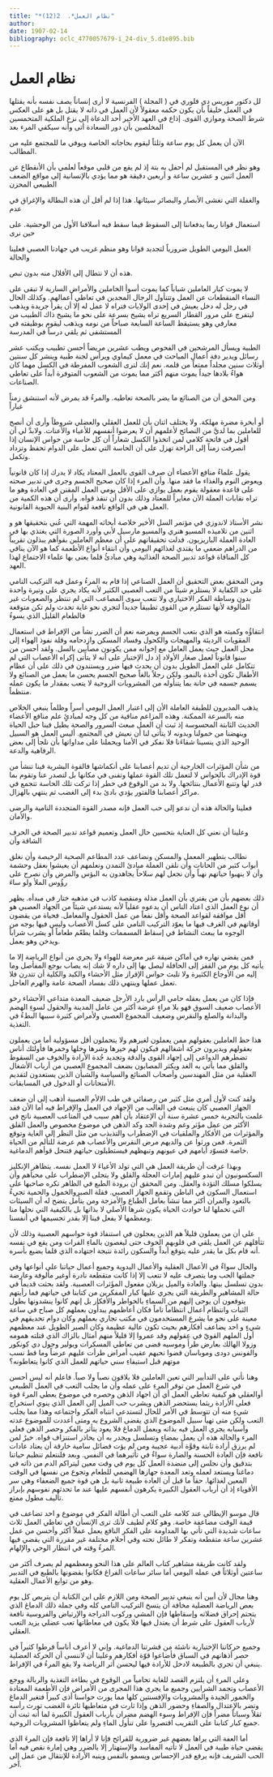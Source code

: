 ```yaml
---
title: "*نظام العمل*.  2(12)"
author: 
date: 1907-02-14
bibliography: oclc_4770057679-i_24-div_5.d1e895.bib
---
```




#  نظام العمل 

 لل  دكتور  موريس  دي  فلوري  في (  المجلة  ) الفرنسية 
 لا أرى إنساناً يصف نفسه بأنه يقتلها في العمل خليقاً بأن يكون حكمه معقولاً لأن العمل في ذاته لا يقتل بل هو على العكس شرط الصحة وموازي القوى. إذاع في العهد الأخير  أحد  الدعاة إلى نزع الملكية المتحمسين المخلصين بأن دور السعادة أتى وأنه سيكفي المرء بعد 

 الآن أن يعمل كل يوم ساعة وثلثاً ليقوم بحاجاته الخاصة ويوفي ما للمجتمع عليه من المطالب. 

 وهو نظر في المستقبل لم أحفل به بتة إذ لم يقع من قلبي موقعاً لعلمي بأن الأنقطاع عن العمل  اثنين  و  عشرين  ساعة و  أربعين  دقيقة هو مما يؤدي بالإنسانية إلى مواقع الضعف الطبيعي المحزن 

 والغفلة التي تغشى الأبصار والبصائر سيئاتها. هذا إذا لم أقل أن هذه البطالة والإغراق في عدم 

 استعمال قوانا ربما يدفعاننا إلى السقوط فيما سقط فيه أسلافنا الأول من الوحشية. على حين نرى 

 العمل اليومي الطويل ضرورياً لتجديد قوانا وهو منظم غريب في جهادنا العصبي فعلينا والحالة 

 هذه أن لا نتطال إلى الأقلال منه بدون تبص. 

 لا يموت كبار العاملين شباباً كما يموت أسوأ الخاملين والأمراض السارية لا تبقى على النساء المنقطعات عن العمل وتتنأول الرجال المجدين في تعاطي أعمالهم. وكذلك الحال في رجل له دخل يعيش في  إحدى  الولايات فتراه لا عمل له إلا أن يقرأ جريدة ويذهب ليتفرج على مرور القطار السريع تراه يشيخ بسرعة على نحو ما يشيخ ذاك الطبيب من معارفي وهو يستيقظ الساعة السابعة صباحاً من نومه ويذهب ليقوم بوظيفته في المستشفى ثم يلقي درساً في المدرسة 

 الطبية ويسأل المرشحين في الفحوص ويطب  عشرين  مريضاً أحسن تطبيب ويكتب  عشر  رسائل ويدير دفة أعمال المباحث في معمل كيماوي ويرأس لجنة طبية وينشر كل سنتين أوثلاث سنين مجلداً ممتعاً من قلمه. نعم إنك لترى الشعوب المفرطة في الكسل مهما كان   هواءُ بلادها جيداً يموت منهم أكثر مما يموت من الشعوب المتوفرة أبداً على تعاطي الصناعات. 

 ومن المحق أن من الصنائع ما يضر بالصحة تعاطيه. والمرءُ قد يمرض لأنه استنشق زمناً غباراً 

 أو أبخرة مضرة مهلكة. ولا يختلف  اثنان  بأن للعمل العقلي والعضلي شروطاً وأرى أن أنصح للعاملين بما لديَّ من النصائح لأعلمهم أن لا يعرضوا أنفسهم للأعياء والأعنات. ولابدَّ لي أن أقول في فاتحة كلامي لمن اتخذوا الكسل شعاراً أن كل حاسة من حواس الإنسان إذا انصرفت زمناً إلى الراحة تهزل على أن الحاسة التي تعمل على الدوام تحفظ وتزداد وتكمل. 

 يقول علماءُ منافع الأعضاء أن صرف القوى بالعمل المعتاد يكاد لا يدرك إذا كان قانونياً ويعوض النوم والغذاء ما فقد منها. وأن المرء إذا كان صحيح الجسم وجرى في تدبير صحته على قاعدة معقولة يقوم بعمل يوازي على الأقل يومي العمل المقنن في العادة وهو ما تراه نقابات العملة الآن مغايراً للمعتاد وذلك بدون أن تنفذ قواه. وأرى أن هذه الكمية من العمل هي في الواقع نافعة لقوام البنية الحيوية القانونية. 

 نشر الأستاذ لاندوزي في مؤتمر السل الأخير خلاصة أبحاثه المهمة التي عُني بتحقيقها هو و  اثنين  من تلاميذه المسيو هنري والمسيو مارسيل لأبي وأورد الصورة التي يغتذي بها في العادة العملة الباريزيون. فدلت تحقيقاتهم على أن معظم العاملين بقوأهم يبذلون تقريباً من الدراهم ضعفي ما يقتدي لغذائهم اليومي وأن انتقاء أنواع الأطعمة كما هو الآن ينافي كل المنافاة قواعد تدبير الصحة الغذائية وهي مبادئُ قلما يعنى بها علماء الاجتماع لهذا العهد. 

 ومن المحقق بعض التحقيق أن العمل الصناعي إذا قام به المرءُ وعمل فيه التركيب النامي على حد الكفاية لا يستلزم شيئاً من التعب العصبي الكثير لأنه يكاد يجري على وتيرة واحدة بدون وساطة الفكر الاختياري ولا تتعب سوى المصاعب التي لم تنتظر والصعوبات غير المألوفة لأنها تستلزم من القوى تطبيقاً جديداً لتجري نحو غاية تحدث ولم تكن متوقعة فالطعام القليل الذي يسوءُ 

 انتقاؤُه وكميته هو الذي بتعب الجسم ويمرضه نعم أن الضرر نشأ من الإفراط في استعمال   المقويات الرديئة والمهيجات والكحول وفساد المسكن وازدحامه وقلة نفوذ الهواء إلى محل العمل حيث يعمل العامل مع إخوانه ممن يكونون مصأبين بالسل. ولقد أحسن من سنوا قانوناً لعمل صغار الأولاد إذ دل الإختبار على أنه لا يتأتى إكراه الأعصاب التي لم تتكامل على العمل الطويل بدون أن يحدث فيها ضرر ويستندون في ذلك على أن عظام الأطفال تكون أخذة بالنمو. ولكن رجلاً بالغاً صحيح الجسم يحسن ما يعمل من الصنائع ولا يسمم جسمه في حانة بما يتنأوله من المشروبات الروحية لا يتعب بمقدار ما يكون عمله منتظماً. 

 يذهب المديرون للطبقة العاملة الأن إلى اعتبار العمل اليومي أسراً وظلماً ينبغي الخلاص منه بالسرعة الممكنة. وهذه المزاعم منافية من كل وجه لمبادئِِِ علم منافع الأعضاء الحديث الثابتة المحسوسة إذ ثبت أن العمل مبعث السرور والصحة يطيل فينا حبل الحياة وينهضنا من خمولنا وبدونه لا يتأتى لنا أن نعيش في المجتمع. أليس العمل هو السبيل الوحيد الذي ينسينا شقاءَنا فلا نفكر في الأمنا ويحملنا على مداواتها بأن نلجأ إلى بعض الرفاهية والدعة. 

 من شأن المؤثرات الخارجية أن تديم أعصابنا على أنكماشها فالقوة البشرية فينا تنشأ من قوة الإدراك بالحواس لا لتعمل تلك القوة عملها وتفنى في مكانها بل لتصدر عنا وتقوم بما قدر لها وتتبع الأعمال بنتائجها. ولا بد من الوقوع في خطر إذا تركت تلك الحاسة تتجمع في مراكز أعصابنا فالفتور يؤدي بادئ بدء إلى الغضب ثم ينتهي بالهزال. 

 فعلينا والحالة هذه أن ندعو إلى حب العمل فإنه مصدر القوة المتجددة النامية والرضى والأمان. 

 وعلينا أن نعني كل العناية بتحسين حال العمل وتعميم قواعد تدبير الصحة في الحرف الشاقة وأن 

 نطالب بتطهير المعمل والمسكن ونضاعف عدد المطاعم الصحية الرخيصة وأن نغلق أبواب كثير من الحانات وأن نلقن العملة مبادئ التمدن ونعلمهم أن يعيشوا بعقل وحشمة وأن لا ينهبوا حياتهم نهباً وأن نجعل لهم سلاحاً يجاهدون به البؤس والمرض وأن نصرح على رؤُوس الملأ ولو ساءَ 

 ذلك بعضهم بأن من يفتري بأن العمل مذلة ومنقصة كاذب في مذهبه ختار في مبدأه.   يظهر أن نوع العمل الذي اعتاد الناس أن يدعوه عقلياً لأنه يستدعي شيئاً من الجهاد العصبي هو أقل موافقة لقواعد الصحة وأقل نفعاً من عمل الحقول والمعامل. فحياة من يقضون أوقاتهم في الغرف فيها ما يعوّد التركيب النامي على كسل الأعصاب وليس فيها بوجه من الوجوه ما يبعث النشاط في إسقاط المسممات وقلما يطعّم طعاماً أو يشرب شراباً ويدخن وهو يعمل. 

 فمن يقضي نهاره في أماكن ضيقة غير معرضة للهواء ولا يجري من أنواع الرياضة إلا ما يأتيه كل يوم من القفز إلى الحافلة ليصل بها إلى داره لا شك إنه يصاب بوجع المفأصل وما إليه من الأوجاع الكثيرة ولا تلبث حواس الإفراز مثل الأحشاء والكبد والكلية أن تتدرن فلا تعمل عملها وينتهي ذلك بفساد الصحة عامة والهرم العاجل. 

 فإذا كان من يعمل بعقله حامي الرأس بارد الأرجل ضعيف المعدة متداعي الأحشاء رخو الأعصاب ضعيف السوق فهو بلا مراءٍ عرضة أكثر من عامل المدينة والحقول لسوءِ الهضم والبدانة والصلع والنقرس وضعيف المجموع العصبي ولأمراض كثيرة سببها البطءُ في التغذية. 

 هذا حظ العاملين بعقولهم ممن يعملون لغيرهم ولا يتحملون أقل مسؤولية أما من يعملون بعقولهم ويديرون حركة أشغالهم فيكون لهم خيرها وشرها وخلها وخمرها فأولئك أناس تضطرهم الدواعي إلى إجهاد القوى والدقة وتجديد جُدة الأرادة والخوف من السقوط والقلق مما يأتي به الغد ويكثر المصابون بضعف المجموع العصبي من أرباب الأشغال العقلية من مثل المهندسين وأصحاب الصنائع والسياسة والشبأن الذين يستعدون لتقديم الأمتحانات أو الدخول في المسابقات. 

 ولقد كنت لأول أمري مثل كثير من رصفائي في طب الالأم العصبية أذهب إلى أن ضعف الجهاز العصبي كان ينبعث في الغالب من الإجهاد في العمل والإفراط فيه أما الأن فقد علمت بالتجربة  خمس  عشرة  سنة أن الإعتقاد بأن أهم سبب في المتاعب العصبية ناتج في الأكثر من عمل مؤَثر وغم وشدة الجد وكد الذهن في موضوع مخصوص والعمل القلق والمؤثرات من الأفكار والملقيات في الإضطراب والتذبذب من مثل النظر إلى الغاية وتوقع الثمرة.   فمن ورثوا عن والديهم مرض النقرس والأعصاب هم عرضة للتألم من الحياة خاصة فتسوّد أيامهم في عيونهم وتبهظهم فيستطيلون حياتهم فتنحل قوأهم الدماغية. 

 وبهذا عرفت أن طريقة العمل هي التي تولد الأعياءَ لا العمل نفسه. يتظاهر الإنكليز السكسونيون أن تبدو عليهم إمارات العجلة والقلق ولا يتجلى الإضطراب على محيأهم وأن يسلكوا مسلك التؤدة والعقل. ومن المحقق أن برودة الطبع في الظاهر تكره صاحبها على استعمال السكون في الباطن وتقمع الجهاز العصبي. فقلة الصبروالخمول والحمية تجيءُ بالتعود والمران أكثر مما تنشأ بعامل الطباع والأمزجة ومن يتأمل يتضح له أن السيئات التي تحملها لنا حوادث الحياة يكون شرها الأصلي لا بذاتها بل بالكيفية التي نحلها منا ومعظمها لا يفعل فينا إلا بقدر تجسيمها في أنفسنا. 

 على أن من يعملون قليلاً هم الذين يعجلون في استنفاذ قوة حواسهم العصبية وذلك لأن تثأقلهم عن العمل يلقي في قلوبهم الخوف حتى ليغصون بالماءِ الفرات ومن يقع في نفسه أنه قام بكل ما يقدر عليه يتوقع أبداً والسكون رائدة نتيجة اجتهاده الذي قلما يضيع بأسره. 

 والحال سواءٌ في الأعمال العقلية والأعمال اليدوية وجميع أعمال حياتنا على أنواعها وفي جملتها الحب وما يتصرف عليه لا تتعب إلا إذا كانت متقطعة نادرة أوغير مألوفة وعارضة بدون تسلسل بينها. والعادة والميل يزيلان مفعول المؤَثرات العصبية. ولقد بحثت قديماً في حالة المشاهير والطريقة التي يجري عليها كبار المفكرين من كتابنا في حياتهم فما رأيتهم يتوقعون أن يوحى إليهم من السماءِ بالخواطر والأفكار بل إنهم كانوا ينشدونها بطول الثبات وانتظام أعمال انتظاماً تاماً فكان أعاظمهم يبدأُون بعملهم كل صباح في ساعة معينة على نحو ما يشرع المستخدمون في مكتب تجاري بعملهم وكان دوام تحديقهم في شيءٍ و  احد  يضاعف أفكارهم بحيث تكون عالية عظيمة وكان الصبر الطويل عند معظمهم أول الملهم القويّ في عقولهم وقد عمروا إلا قليلاً منهم أمثال بالزاك الذي قتلته همومه وزولا الهالك بعارض طرأَ وموسيه قضى من تعاطي المسكرات وبولير وجول دي كونكور والفونس دودى وموباسان قضوا نحبهم عقيب أمراض طرأت عليهم عرضاً وما قط نسب موتهم قبل استيفاءِ سني حياتهم للعمل الذي كانوا يتعاطونه؟ 

 وهنا نأتي على التدأبير التي تعين العاملين فلا يلاقون نصباً ولا صباً. فاعلم أنه ليس   أحسن في شرع العمل من توفر المرءِ على عمله وأن ما يجلب التعب في العمل الطبيعي أوالعقلي هو كيفية تعاطي العمل أي أن اجهاد الذهن وحصره في موضوع يعطي المرءَ قوة فعلى الأرادة ريثما يستحضر الذهن ويشرب حب الميل إلى العمل الذي ينوي استخراج شيءٍ منه أن تتوسط في الأمر للحال لتستدعي انتباه الفكر واجتماعه وهذا مما يجلب التعب ولكن متى تهيأ سبيل الموضوع الذي يقضى الشروع به ومتى أعددت للموضوع عدته وأسبابه يجري العمل فيه بذاته ويعمل الدماغ فلا يعود يتأثر بالفكر وحصر الذهن فعلى المرء والحالة هذه أن يعمل بمضاءٍ وتسلسل ويجدر به أن يحاذر استنزاف قواه. خيرٌ لمن لم يرزق أرادة ثابتة وقوَّة أدبية عجيبة ومن لم يؤت فضائل سامية خارقة أن يعتاد عادات نافعة فإن العادة الحسنة والضارة سواءٌ في تأثيرهما في النفس. وبعد فلنتعلم تنظيم حياتنا بتدقيق وأن نجلس إلى منضدة العمل كل يوم في وقت معين ليتراكم الدم من ذاته في دماغنا ويستعد لعمله وتعد المعدة جهازها الهضمي للطعام وتجوع من نفسها في الوقت المعين لغذائها. حقاً ما قيل أن العادة طبيعة ثانية بل هي قوة جميع الضعفاء وهي سر الأقوياء إذ أن أرباب العقول الكبيرة يكرهون أنفسهم عليها عند ما تحدثهم نفوسهم بإبراز تأليف مطول ممتع. 

 قال موسو الإيطالي عند كلامه على التعب أن أطالة الفكر في موضوع و  احد  تضاعف في قيمة الوقت مضاعفة خاصة. وهو كلام لطيف لأنك ترى الإنسأن في تعاطي العمل  ثلاث  ساعات شديدة التي تأتي بها المداومة على الفكر النافع يعمل عملاً أكثر وأحسن من عمل  عشرين  ساعة متقطعة وتفكر لا طائل تحته وفي أحلام مختلفة غير مقررة التي يقضي فيها المرءُ وقته في انتظار الوحي والإلهام. 

 ولقد كانت طريقة مشاهير كتاب العالم على هذا النحو ومعظمهم لم يصرف أكثر من ساعتين أوثلاثاً في عمله اليومي أما سائر ساعات الفراغ فكانوا يقضونها بالطبع في التدبير وهو من توابع الأعمال العقلية. 

 وهنا مجال لأن أبين أنه ينبغي تدبير الصحة ومن اللازم على ابن الكتابة أن يتربص كل يوم بعص الرياضة العضلية مخافة أن يتسخ التركيب النامي كله وفي جملة ذلك الدماغ الذي يتحتم إحراق فضلاته وإسقاطها فإن المشي وركوب الدراجة والإرتياض والفروسية   نافعة لأرباب العقول على شرط أن يعتدل فيها فلا يكون في معاطاتها تعب عضلي يزيد التعب العقلي. 

 وجميع حركاتنا الإختيارية ناشئة من قشرتنا الدماغية. وإني لا أعرف أناساً فرطوا كثيراً في حصر أذهانهم في السباق فأضاعوا قوّة أفكارهم وعلينا أن لاننسى أن الحركة العضلية ينبغي أن تجري بالطبيعة لادخل للأرادة فيها ليحسن أثر الرياضة ولا يقع المرءُ في الإفراط. 

 وعلى المرءِ أن يلتزم القصد للغاية تحامياً من الوقوع في بطاءة التغذية والربالة ووجع الأعصاب وتجمد الشرايين وجميع ما يجري هذا المجرى من الأمراض فإن الأطعمة المعتادة والخمور الجيدة والمشروبات والإفسنتين كلها مما يورث حواسنا أذى كبيراً فتغير الدماغ وتضر بالإعتدال والصفاءِ وحضور الذهن وإذا ثارت في متعاطيها ثائرة الغضب تورث رأسه ثقلاً وسباتاً مضراً فإن الإفراط وسوء الهضم مضران بأرباب العقول الكبيرة لما أنه ثبت أن جميع كبار كتابنا على التقريب اقتصروا على تنأول الماءِ ولم يتعاطوا المشروبات الروحية. 

 أما العفة التي يراها بعضهم غير ضرورية للقرائح فإنا لا أراها إلا نافعة فإن المرءَ الذي يقضي حياة طيبة في العمل لا تأتيه المفاسد والإستهتار إلا بالضرر وهي إمارة نقص فيه أما الحب الشريف فإنه يرفع قدر الإحساس ويسمو بالنفس وينبه الأرادة للإنتقال من عمل إلى آخر. 
